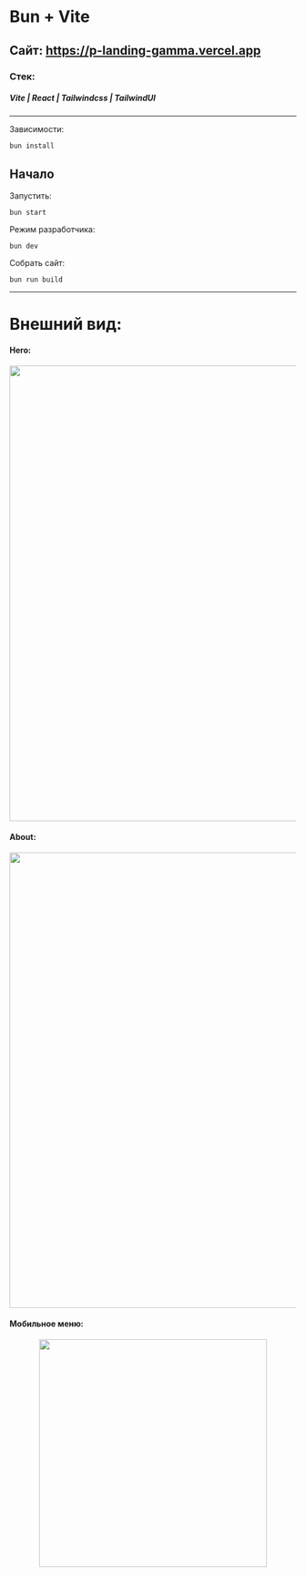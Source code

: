 # Bun + Vite

## Сайт: https://p-landing-gamma.vercel.app

### Стек:
##### Vite | React | Tailwindcss | TailwindUI

***

Зависимости:

```
bun install
```

## Начало

Запустить:
```
bun start
```

Режим разработчика:
```
bun dev
```

Собрать сайт:
```
bun run build
```

***
# Внешний вид:
#### Hero:
<p align="center">
  <img src="https://github.com/user-attachments/assets/8c229b6c-9523-47da-8044-150e15b06a95" width="800">
</p>

#### About:
<p align="center">
  <img src="https://github.com/user-attachments/assets/8d36f222-9f9f-41b6-bb42-526405a04a09" width="800">
</p>

#### Мобильное меню:
<p align="center">
  <img src="https://github.com/user-attachments/assets/0c897a56-dc4c-4296-aa8c-e5173dadf878" width="400">
</p>
